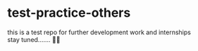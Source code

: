 # test-practice-others
this is a test repo for further development work and internships
<br>
stay tuned....... 🧛‍♂️